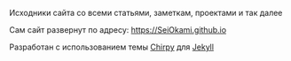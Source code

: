 Исходники сайта со всеми статьями, заметкам, проектами и так далее

Сам сайт развернут по адресу: https://SeiOkami.github.io

Разработан с использованием темы [Chirpy](https://github.com/cotes2020/jekyll-theme-chirpy) для [Jekyll](https://jekyllrb.com/)